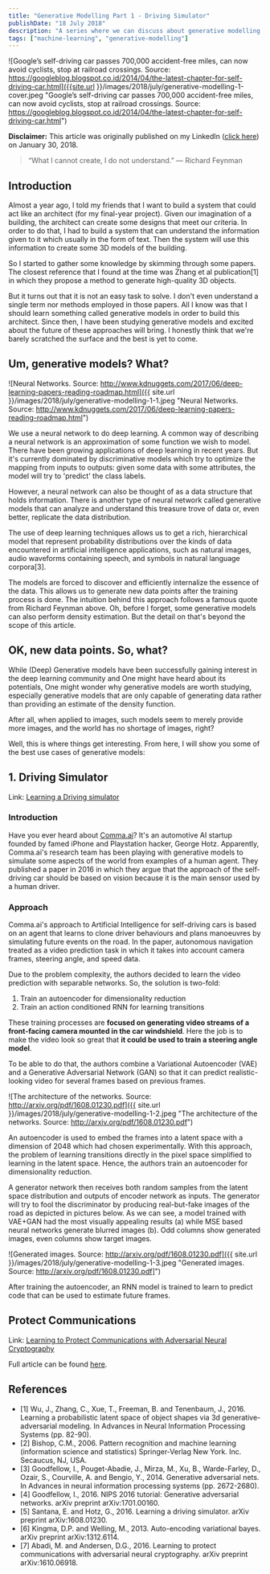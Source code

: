 ```yaml
---
title: "Generative Modelling Part 1 - Driving Simulator"
publishDate: "18 July 2018"
description: "A series where we can discuss about generative modelling and its application. It is the first instalment of the series."
tags: ["machine-learning", "generative-modelling"]
---
```


![Google’s self-driving car passes 700,000 accident-free miles, can now avoid cyclists, stop at railroad crossings. Source: https://googleblog.blogspot.co.id/2014/04/the-latest-chapter-for-self-driving-car.html]({{site.url }}/images/2018/july/generative-modelling-1-cover.jpeg "Google’s self-driving car passes 700,000 accident-free miles, can now avoid cyclists, stop at railroad crossings. Source: https://googleblog.blogspot.co.id/2014/04/the-latest-chapter-for-self-driving-car.html")

**Disclaimer:** This article was originally published on my LinkedIn ([click here](https://www.linkedin.com/pulse/generative-modeling-febi-agil-ifdillah/)) on January 30, 2018.

> “What I cannot create, I do not understand.” — Richard Feynman

## Introduction

Almost a year ago, I told my friends that I want to build a system that could act like an architect (for my final-year project). Given our imagination of a building, the architect can create some designs that meet our criteria. In order to do that, I had to build a system that can understand the information given to it which usually in the form of text. Then the system will use this information to create some 3D models of the building.

So I started to gather some knowledge by skimming through some papers. The closest reference that I found at the time was Zhang et al publication[1] in which they propose a method to generate high-quality 3D objects.

But it turns out that it is not an easy task to solve. I don't even understand a single term nor methods employed in those papers. All I know was that I should learn something called generative models in order to build this architect. Since then, I have been studying generative models and excited about the future of these approaches will bring. I honestly think that we're barely scratched the surface and the best is yet to come.

## Um, generative models? What?

![Neural Networks. Source: http://www.kdnuggets.com/2017/06/deep-learning-papers-reading-roadmap.html]({{ site.url }}/images/2018/july/generative-modelling-1-1.jpeg "Neural Networks. Source: http://www.kdnuggets.com/2017/06/deep-learning-papers-reading-roadmap.html")

We use a neural network to do deep learning. A common way of describing a neural network is an approximation of some function we wish to model. There have been growing applications of deep learning in recent years. But it's currently dominated by discriminative models which try to optimize the mapping from inputs to outputs: given some data with some attributes, the model will try to 'predict' the class labels.

However, a neural network can also be thought of as a data structure that holds information. There is another type of neural network called generative models that can analyze and understand this treasure trove of data or, even better, replicate the data distribution.

The use of deep learning techniques allows us to get a rich, hierarchical model that represent probability distributions over the kinds of data encountered in artificial intelligence applications, such as natural images, audio waveforms containing speech, and symbols in natural language corpora[3].

The models are forced to discover and efficiently internalize the essence of the data. This allows us to generate new data points after the training process is done. The intuition behind this approach follows a famous quote from Richard Feynman above. Oh, before I forget, some generative models can also perform density estimation. But the detail on that's beyond the scope of this article.

## OK, new data points. So, what?

While (Deep) Generative models have been successfully gaining interest in the deep learning community and One might have heard about its potentials, One might wonder why generative models are worth studying, especially generative models that are only capable of generating data rather than providing an estimate of the density function.

After all, when applied to images, such models seem to merely provide more images, and the world has no shortage of images, right?

Well, this is where things get interesting. From here, I will show you some of the best use cases of generative models:

## 1. Driving Simulator

Link: [Learning a Driving simulator](https://arxiv.org/abs/1608.01230)

### Introduction

Have you ever heard about [Comma.ai](https://comma.ai/)? It's an automotive AI startup founded by famed iPhone and Playstation hacker, George Hotz. Apparently, Comma.ai's research team has been playing with generative models to simulate some aspects of the world from examples of a human agent. They published a paper in 2016 in which they argue that the approach of the self-driving car should be based on vision because it is the main sensor used by a human driver.

### Approach

Comma.ai's approach to Artificial Intelligence for self-driving cars is based on an agent that learns to clone driver behaviours and plans manoeuvres by simulating future events on the road. In the paper, autonomous navigation treated as a video prediction task in which it takes into account camera frames, steering angle, and speed data.

Due to the problem complexity, the authors decided to learn the video prediction with separable networks. So, the solution is two-fold:

1. Train an autoencoder for dimensionality reduction
2. Train an action conditioned RNN for learning transitions

These training processes are **focused on generating video streams of a front-facing camera mounted in the car windshield**. Here the job is to make the video look so great that **it could be used to train a steering angle model**.

To be able to do that, the authors combine a Variational Autoencoder (VAE) and a Generative Adversarial Network (GAN) so that it can predict realistic-looking video for several frames based on previous frames.

![The architecture of the networks. Source: http://arxiv.org/pdf/1608.01230.pdf]({{ site.url }}/images/2018/july/generative-modelling-1-2.jpeg "The architecture of the networks. Source: http://arxiv.org/pdf/1608.01230.pdf")

An autoencoder is used to embed the frames into a latent space with a dimension of 2048 which had chosen experimentally. With this approach, the problem of learning transitions directly in the pixel space simplified to learning in the latent space. Hence, the authors train an autoencoder for dimensionality reduction.

A generator network then receives both random samples from the latent space distribution and outputs of encoder network as inputs. The generator will try to fool the discriminator by producing real-but-fake images of the road as depicted in pictures below. As we can see, a model trained with VAE+GAN had the most visually appealing results (a) while MSE based neural networks generate blurred images (b). Odd columns show generated images, even columns show target images.

![Generated images. Source: http://arxiv.org/pdf/1608.01230.pdf]({{ site.url }}/images/2018/july/generative-modelling-1-3.jpeg "Generated images. Source: http://arxiv.org/pdf/1608.01230.pdf]")

After training the autoencoder, an RNN model is trained to learn to predict code that can be used to estimate future frames.

## Protect Communications

Link: [Learning to Protect Communications with Adversarial Neural Cryptography](https://arxiv.org/abs/1610.06918)

Full article can be found [here](http://febiagil.me/posts/2018-07-18-generative-modelling-2-adversarial-neural-cryptography/).

## References

- [1] Wu, J., Zhang, C., Xue, T., Freeman, B. and Tenenbaum, J., 2016. Learning a probabilistic latent space of object shapes via 3d generative-adversarial modeling. In Advances in Neural Information Processing Systems (pp. 82-90).
- [2] Bishop, C.M., 2006. Pattern recognition and machine learning (information science and statistics) Springer-Verlag New York. Inc. Secaucus, NJ, USA.
- [3] Goodfellow, I., Pouget-Abadie, J., Mirza, M., Xu, B., Warde-Farley, D., Ozair, S., Courville, A. and Bengio, Y., 2014. Generative adversarial nets. In Advances in neural information processing systems (pp. 2672-2680).
- [4] Goodfellow, I., 2016. NIPS 2016 tutorial: Generative adversarial networks. arXiv preprint arXiv:1701.00160.
- [5] Santana, E. and Hotz, G., 2016. Learning a driving simulator. arXiv preprint arXiv:1608.01230.
- [6] Kingma, D.P. and Welling, M., 2013. Auto-encoding variational bayes. arXiv preprint arXiv:1312.6114.
- [7] Abadi, M. and Andersen, D.G., 2016. Learning to protect communications with adversarial neural cryptography. arXiv preprint arXiv:1610.06918.
